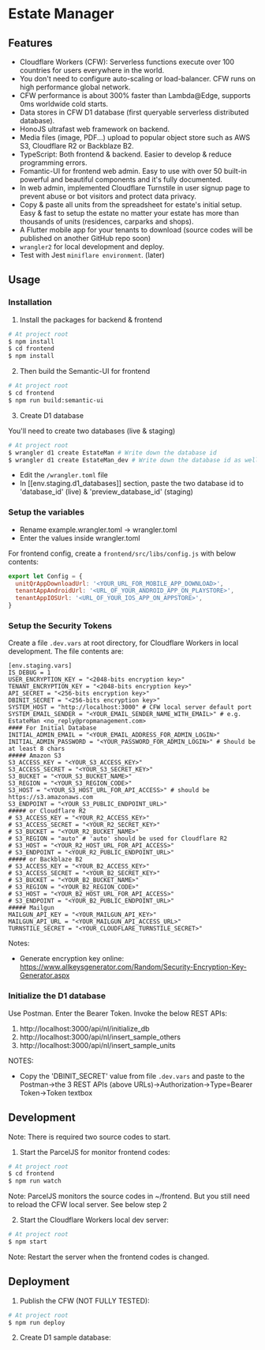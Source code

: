 # Estate Manager

<TODO>

## Features

- Cloudflare Workers (CFW): Serverless functions execute over 100 countries for users everywhere in the world.
- You don't need to configure auto-scaling or load-balancer. CFW runs on high performance global network.
- CFW performance is about 300% faster than Lambda@Edge, supports 0ms worldwide cold starts.
- Data stores in CFW D1 database (first queryable serverless distributed database).
- HonoJS ultrafast web framework on backend.
- Media files (image, PDF...) upload to popular object store such as AWS S3, Cloudflare R2 or Backblaze B2.
- TypeScript: Both frontend & backend. Easier to develop & reduce programming errors.
- Fomantic-UI for frontend web admin. Easy to use with over 50 built-in powerful and beautiful components and it's fully documented.
- In web admin, implemented Cloudflare Turnstile in user signup page to prevent abuse or bot visitors and protect data privacy.
- Copy & paste all units from the spreadsheet for estate's initial setup. Easy & fast to setup the estate no matter your estate has more than thousands of units (residences, carparks and shops).
- A Flutter mobile app for your tenants to download (source codes will be published on another GitHub repo soon)
- `wrangler2` for local development and deploy.
- Test with Jest `miniflare environment`. (later)

## Usage

### Installation

1. Install the packages for backend & frontend

```sh
# At project root
$ npm install
$ cd frontend
$ npm install
```

2. Then build the Semantic-UI for frontend

```sh
# At project root
$ cd frontend
$ npm run build:semantic-ui
```

3. Create D1 database

You'll need to create two databases (live & staging)

```sh
# At project root
$ wrangler d1 create EstateMan # Write down the database id
$ wrangler d1 create EstateMan_dev # Write down the database id as well
```

- Edit the `/wrangler.toml` file
- In [[env.staging.d1_databases]] section, paste the two database id to 'database_id' (live) & 'preview_database_id' (staging)

### Setup the variables

- Rename example.wrangler.toml -> wrangler.toml
- Enter the values inside wrangler.toml

For frontend config, create a `frontend/src/libs/config.js` with below contents:

```javascript
export let Config = {
  unitQrAppDownloadUrl: '<YOUR_URL_FOR_MOBILE_APP_DOWNLOAD>',
  tenantAppAndroidUrl: '<URL_OF_YOUR_ANDROID_APP_ON_PLAYSTORE>',
  tenantAppIOSUrl: '<URL_OF_YOUR_IOS_APP_ON_APPSTORE>',
}
```

### Setup the Security Tokens

Create a file `.dev.vars` at root directory, for Cloudflare Workers in local development. The file contents are:

```
[env.staging.vars]
IS_DEBUG = 1
USER_ENCRYPTION_KEY = "<2048-bits encryption key>"
TENANT_ENCRYPTION_KEY = "<2048-bits encryption key>"
API_SECRET = "<256-bits encryption key>"
DBINIT_SECRET = "<256-bits encryption key>"
SYSTEM_HOST = "http://localhost:3000" # CFW local server default port
SYSTEM_EMAIL_SENDER = "<YOUR_EMAIL_SENDER_NAME_WITH_EMAIL>" # e.g. EstateMan <no_reply@propmanagement.com>
#### For Initial Database
INITIAL_ADMIN_EMAIL = "<YOUR_EMAIL_ADDRESS_FOR_ADMIN_LOGIN>"
INITIAL_ADMIN_PASSWORD = "<YOUR_PASSWORD_FOR_ADMIN_LOGIN>" # Should be at least 8 chars
##### Amazon S3
S3_ACCESS_KEY = "<YOUR_S3_ACCESS_KEY>"
S3_ACCESS_SECRET = "<YOUR_S3_SECRET_KEY>"
S3_BUCKET = "<YOUR_S3_BUCKET_NAME>"
S3_REGION = "<YOUR_S3_REGION_CODE>"
S3_HOST = "<YOUR_S3_HOST_URL_FOR_API_ACCESS>" # should be https://s3.amazonaws.com
S3_ENDPOINT = "<YOUR_S3_PUBLIC_ENDPOINT_URL>"
##### or Cloudflare R2
# S3_ACCESS_KEY = "<YOUR_R2_ACCESS_KEY>"
# S3_ACCESS_SECRET = "<YOUR_R2_SECRET_KEY>"
# S3_BUCKET = "<YOUR_R2_BUCKET_NAME>"
# S3_REGION = "auto" # 'auto' should be used for Cloudflare R2
# S3_HOST = "<YOUR_R2_HOST_URL_FOR_API_ACCESS>"
# S3_ENDPOINT = "<YOUR_R2_PUBLIC_ENDPOINT_URL>"
##### or Backblaze B2
# S3_ACCESS_KEY = "<YOUR_B2_ACCESS_KEY>"
# S3_ACCESS_SECRET = "<YOUR_B2_SECRET_KEY>"
# S3_BUCKET = "<YOUR_B2_BUCKET_NAME>"
# S3_REGION = "<YOUR_B2_REGION_CODE>"
# S3_HOST = "<YOUR_B2_HOST_URL_FOR_API_ACCESS>"
# S3_ENDPOINT = "<YOUR_B2_PUBLIC_ENDPOINT_URL>"
##### Mailgun
MAILGUN_API_KEY = "<YOUR_MAILGUN_API_KEY>"
MAILGUN_API_URL = "<YOUR_MAILGUN_API_ACCESS_URL>"
TURNSTILE_SECRET = "<YOUR_CLOUDFLARE_TURNSTILE_SECRET>"
```

Notes:

- Generate encryption key online: https://www.allkeysgenerator.com/Random/Security-Encryption-Key-Generator.aspx

### Initialize the D1 database

Use Postman. Enter the Bearer Token. Invoke the below REST APIs:

1. http://localhost:3000/api/nl/initialize_db
2. http://localhost:3000/api/nl/insert_sample_others
3. http://localhost:3000/api/nl/insert_sample_units

NOTES:

- Copy the 'DBINIT_SECRET' value from file `.dev.vars` and paste to the Postman->the 3 REST APIs (above URLs)->Authorization->Type=Bearer Token->Token textbox

## Development

Note: There is required two source codes to start.

1. Start the ParcelJS for monitor frontend codes:

```sh
# At project root
$ cd frontend
$ npm run watch
```

Note: ParcelJS monitors the source codes in ~/frontend. But you still need to reload the CFW local server. See below step 2

2. Start the Cloudflare Workers local dev server:

```sh
# At project root
$ npm start
```

Note: Restart the server when the frontend codes is changed.

## Deployment

1. Publish the CFW (NOT FULLY TESTED):

```sh
# At project root
$ npm run deploy
```

2. Create D1 sample database:

<TBD>
